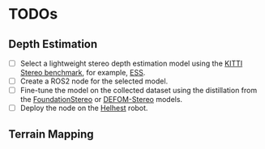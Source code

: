 # TODOs

## Depth Estimation

- [ ] Select a lightweight stereo depth estimation model using the [KITTI Stereo benchmark](https://www.cvlibs.net/datasets/kitti/eval_scene_flow.php?benchmark=stereo), for example, [ESS](https://catalog.ngc.nvidia.com/orgs/nvidia/teams/isaac/models/dnn_stereo_disparity).
- [ ] Create a ROS2 node for the selected model.
- [ ] Fine-tune the model on the collected dataset using the distillation from the [FoundationStereo](https://nvlabs.github.io/FoundationStereo/) or [DEFOM-Stereo](https://github.com/Insta360-Research-Team/DEFOM-Stereo) models.
- [ ] Deploy the node on the [Helhest](https://www.helhest.com/) robot.

## Terrain Mapping